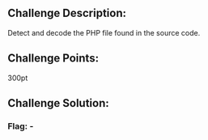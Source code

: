 ## Challenge Description:

Detect and decode the PHP file found in the source code.

## Challenge Points:

300pt

## Challenge Solution:



### Flag: -
